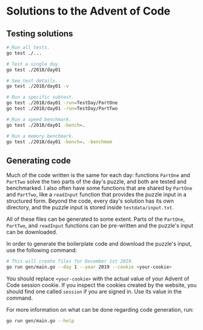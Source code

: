 # Solutions to the Advent of Code

## Testing solutions

```bash
# Run all tests.
go test ./...

# Test a single day.
go test ./2018/day01

# See test details.
go test ./2018/day01 -v

# Run a specific subtest.
go test ./2018/day01 -run=TestDay/PartOne
go test ./2018/day01 -run=TestDay/PartTwo

# Run a speed benchmark.
go test ./2018/day01 -bench=.

# Run a memory benchmark.
go test ./2018/day01 -bench=. -benchmem
```

## Generating code

Much of the code written is the same for each day: functions `PartOne` and
`PartTwo` solve the two parts of the day's puzzle, and both are tested and
benchmarked. I also often have some functions that are shared by `PartOne` and
`PartTwo`, like a `readInput` function that provides the puzzle input in a
structured form. Beyond the code, every day's solution has its own directory,
and the puzzle input is stored inside `testdata/input.txt`.

All of these files can be generated to some extent. Parts of the `PartOne`,
`PartTwo`, and `readInput` functions can be pre-written and the puzzle's input
can be downloaded.

In order to generate the boilerplate code and download the puzzle's input, use
the following command:

```bash
# This will create files for December 1st 2019.
go run gen/main.go --day 1 --year 2019 --cookie <your-cookie>
```

You should replace `<your-cookie>` with the actual value of your Advent of Code
session cookie. If you inspect the cookies created by the website, you should
find one called `session` if you are signed in. Use its value in the command.

For more information on what can be done regarding code generation, run:

```bash
go run gen/main.go --help
```
